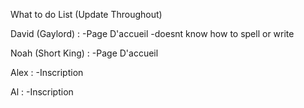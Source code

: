 What to do List (Update Throughout)

David (Gaylord) :
-Page D'accueil
-doesnt know how to spell or write

Noah (Short King) :
-Page D'accueil

Alex :
-Inscription

Al :
-Inscription
